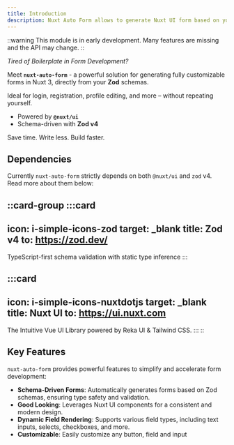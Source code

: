 ```yaml
---
title: Introduction
description: Nuxt Auto Form allows to generate Nuxt UI form based on your Tailwind schema.
---
```


::warning
This module is in early development. Many features are missing and the API may change.
::

*Tired of Boilerplate in Form Development?*

Meet **`nuxt-auto-form`** - a powerful solution for generating fully customizable forms in Nuxt 3, directly from your **Zod** schemas.

Ideal for login, registration, profile editing, and more – without repeating yourself.

* Powered by **`@nuxt/ui`**
* Schema-driven with **Zod v4**

Save time. Write less. Build faster.

## Dependencies

Currently `nuxt-auto-form` strictly depends on both `@nuxt/ui` and `zod` v4.
Read more about them below:

::card-group
  :::card
  ---
  icon: i-simple-icons-zod
  target: _blank
  title: Zod v4
  to: https://zod.dev/
  ---
  TypeScript-first schema validation with static type inference
  :::

  :::card
  ---
  icon: i-simple-icons-nuxtdotjs
  target: _blank
  title: Nuxt UI
  to: https://ui.nuxt.com
  ---
  The Intuitive Vue UI Library powered by Reka UI & Tailwind CSS.
  :::
::

## Key Features

`nuxt-auto-form` provides powerful features to simplify and accelerate form development:

- **Schema-Driven Forms**: Automatically generates forms based on Zod schemas, ensuring type safety and validation.
- **Good Looking**: Leverages Nuxt UI components for a consistent and modern design.
- **Dynamic Field Rendering**: Supports various field types, including text inputs, selects, checkboxes, and more.
- **Customizable**: Easily customize any button, field and input
